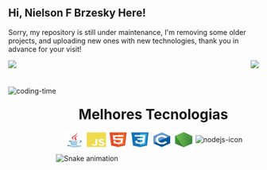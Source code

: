 ## Hi, Nielson F Brzesky Here!
Sorry, my repository is still under maintenance, I'm removing some older projects, and uploading new ones with new technologies, thank you in advance for your visit!

<div>
  <img  height="160em" src="https://github-readme-stats.vercel.app/api?username=NielsonBrzesky&show_icons=true&theme=great-gatsby&include_all_commits=true&count_private=true"/>
  <img align="right" height="160em" src="https://github-readme-stats.vercel.app/api/top-langs/?username=NielsonBrzesky&layout=compact&langs_count=16&theme=great-gatsby"/>
</div>
<br>

<div  align="center"> 
  <div style="display: inline_block"><br>
    <img align="left" height="250" alt="coding-time" src="code.gif">
    <h1 align="center">Melhores Tecnologias</h1>
    <img align="center" height="30" width="40" alt="react-icon" src="https://raw.githubusercontent.com/devicons/devicon/master/icons/java/java-original.svg">
    <img align="center" height="30" width="40" alt="js-icon"  src="https://raw.githubusercontent.com/devicons/devicon/master/icons/javascript/javascript-plain.svg">
    <img align="center" height="30" width="40" alt="html-icon" src="https://raw.githubusercontent.com/devicons/devicon/master/icons/html5/html5-original.svg">
    <img align="center" height="30" width="40" alt="css-icon" src="https://raw.githubusercontent.com/devicons/devicon/master/icons/css3/css3-original.svg">
    <img align="center" height="30" width="40" alt="c-icon" src="https://raw.githubusercontent.com/devicons/devicon/master/icons/c/c-original.svg">
    <img align="center" height="30" width="40" alt="nodejs-icon" src="https://raw.githubusercontent.com/devicons/devicon/master/icons/nodejs/nodejs-original.svg">
    <img align="center" height="30" width="40" alt="nodejs-icon" src="https://raw.githubusercontent.com/jmnote/z-icons/master/svg/cpp.svg">
   </div>
    
  <!--
  <h1 align="center">Redes Sociais</h1>
    <a href = "mailto: work.nielsonbrzesky@gmail.com">
      <img width="30" src="gmail.svg">
    </a>
    <a href = "https://www.linkedin.com/in/nielson-brzesky-38905940/">
      <img width="25" src="linkedin.svg">
    </a>
    <a href = "https://www.youtube.com/">
      <img width="35" src="youtube.svg">
    </a>
    <a href = "https://www.instagram.com/">
      <img width="25" src="instagram.png">
    </a>
  -->
</div>
  
![Snake animation](https://github.com/LuigiGF/LuigiGF/blob/output/github-contribution-grid-snake.svg)
